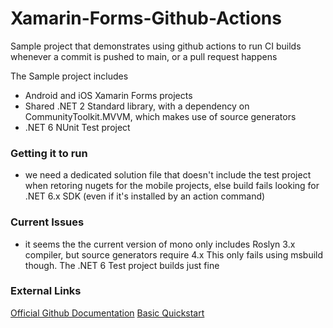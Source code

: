 # Xamarin-Forms-Github-Actions

Sample project that demonstrates using github actions to run CI builds whenever a commit is pushed to main, or a pull request happens

The Sample project includes
- Android and iOS Xamarin Forms projects
- Shared .NET 2 Standard library, with a dependency on CommunityToolkit.MVVM, which makes use of source generators
- .NET 6 NUnit Test project

### Getting it to run
- we need a dedicated solution file that doesn't include the test project when retoring nugets for the mobile projects, else build fails looking for .NET 6.x SDK (even if it's installed by an action command)

### Current Issues
- it seems the the current version of mono only includes Roslyn 3.x compiler, but source generators require 4.x
  This only fails using msbuild though. The .NET 6 Test project builds just fine

### External Links
[Official Github Documentation](https://docs.github.com/en/actions/automating-builds-and-tests/building-and-testing-xamarin-applications)
[Basic Quickstart](https://levelup.gitconnected.com/using-github-actions-with-ios-and-android-xamarin-apps-693a93b48a61)
